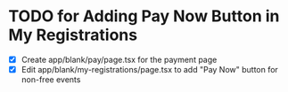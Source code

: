 # TODO for Adding Pay Now Button in My Registrations

- [x] Create app/blank/pay/page.tsx for the payment page
- [x] Edit app/blank/my-registrations/page.tsx to add "Pay Now" button for non-free events
